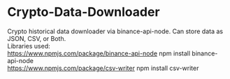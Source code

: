 # Crypto-Data-Downloader
Crypto historical data downloader via binance-api-node. Can store data as JSON, CSV, or Both.
<br>
Libraries used:
<br>
https://www.npmjs.com/package/binance-api-node
npm install binance-api-node
<br>
https://www.npmjs.com/package/csv-writer
npm install csv-writer
